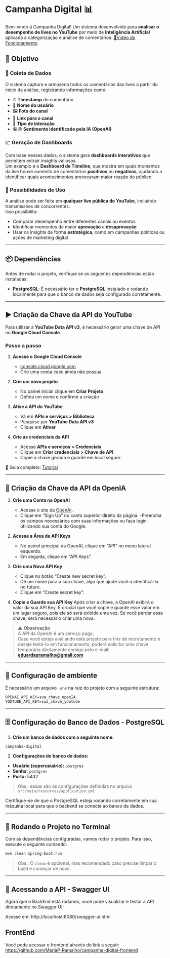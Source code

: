 # Campanha Digital 📊 

Bem-vindo à Campanha Digital!
Um sistema desenvolvido para **analisar o desempenho de lives no YouTube** por meio de **Inteligência Artificial** aplicada à categorização e análise de comentários. 
[🎥Video do Funcionamento](https://drive.google.com/file/d/18TV_7RNsPED-IxcD3SSZVstWFukeFZTU/view?usp=sharing)

## 🎯 **Objetivo**

### 🔎 **Coleta de Dados** 
O sistema captura e armazena todos os comentários das lives a partir do início da análise, registrando informações como:  
- ⏱ **Timestamp** do comentário  
- 👤 **Nome do usuário**  
- 🖼 **Foto do canal**  
- 🔗 **Link para o canal**  
- 💬 **Tipo de interação**  
- 😀😡 **Sentimento identificado pela IA (OpenAI)**  

### 📈 Geração de Dashboards  
Com base nesses dados, o sistema gera **dashboards interativos** que permitem extrair insights valiosos.  
Um exemplo é o **Dashboard de Timeline**, que mostra em quais momentos da live houve aumento de comentários **positivos** ou **negativos**, ajudando a identificar quais acontecimentos provocaram maior reação do público.  

### 🧮 Possibilidades de Uso  
A análise pode ser feita em **qualquer live pública do YouTube**, incluindo transmissões de concorrentes.  
Isso possibilita:  
- Comparar desempenho entre diferentes canais ou eventos  
- Identificar momentos de maior **aprovação** e **desaprovação**  
- Usar os insights de forma **estratégica**, como em campanhas políticas ou ações de marketing digital  


---

## 📦 **Dependências**

Antes de rodar o projeto, verifique se as seguintes dependências estão instaladas:

- **PostgreSQL**: É necessário ter o **PostgreSQL** instalado e rodando localmente para que o banco de dados seja configurado corretamente.

---

## ▶️ Criação da Chave da API do YouTube

Para utilizar a **YouTube Data API v3**, é necessário gerar uma chave de API no **Google Cloud Console**.

### Passo a passo

1. **Acesse o Google Cloud Console**  
   - [console.cloud.google.com](https://console.cloud.google.com/)  
   - Crie uma conta caso ainda não possua

2. **Crie um novo projeto**  
   - No painel inicial clique em **Criar Projeto**  
   - Defina um nome e confirme a criação

3. **Ative a API do YouTube**  
   - Vá em **APIs e serviços > Biblioteca**  
   - Pesquise por **YouTube Data API v3**  
   - Clique em **Ativar**

4. **Crie as credenciais da API**  
   - Acesse **APIs e serviços > Credenciais**  
   - Clique em **Criar credenciais > Chave de API**  
   - Copie a chave gerada e guarde em local seguro

🔗 Guia completo: [Tutorial](https://suporte.presence.com.br/portal/pt/kb/articles/criando-uma-chave-para-a-api-de-dados-do-youtube)

--- 

## 🤖 Criação da Chave da API da OpenIA

1. **Crie uma Conta na OpenAI**
   - Acesse o site da [OpenAI](https://openai.com/pt-BR/).
   - Clique em “Sign Up” no canto superior direito da página.
   -Preencha os campos necessários com suas informações ou faça login utilizando sua conta do Google.

3. **Acesse a Área de API Keys**
   - No painel principal da OpenAI, clique em “API” no menu lateral esquerdo.
   - Em seguida, clique em “API Keys”.
  
3. **Crie uma Nova API Key**
   - Clique no botão “Create new secret key”.
   - Dê um nome para a sua chave, algo que ajude você a identificá-la no futuro.
   - Clique em “Create secret key”.
  
4. **Copie e Guarde sua API Key**
Após criar a chave, a OpenAI exibirá o valor da sua API Key. É crucial que você copie e guarde esse valor em um lugar seguro, pois ele só será exibido uma vez. Se você perder essa chave, será necessário criar uma nova.

> ⚠️ **Observação**  
> A API da OpenAI é um serviço pago.  
> Caso você esteja avaliando este projeto para fins de recrutamento e deseje testá-lo em funcionamento, poderá solicitar uma chave temporária diretamente comigo pelo e-mail: **eduardapramalho@gmail.com**

---

## 📁 Configuração de ambiente

É necessário um arquivo `.env` na raiz do projeto com a seguinte estrutura: 

```declarative
OPENAI_API_KEY=sua_chave_openIA
YOUTUBE_API_KEY=sua_chave_youtube
```

---

## 🗄️ **Configuração do Banco de Dados - PostgreSQL**

1. **Crie um banco de dados com o seguinte nome:**

```bash
campanha-digital
```

2. **Configurações do banco de dados:**

- **Usuário (superusuário):** `postgres`
- **Senha:** `postgres`
- **Porta:** 5432

> Obs.: essas são as configurações definidas no arquivo `src/main/resources/application.yml`

Certifique-se de que o PostgreSQL esteja rodando corretamente em sua máquina local para que o backend se conecte ao banco de dados.

---

## 🚀 **Rodando o Projeto no Terminal**

Com as dependências configuradas, vamos rodar o projeto. Para isso, execute o seguinte comando:

```bash
mvn clean spring-boot:run
```

> Obs.: O `clean` é opcional, mas recomendado caso precise limpar o build e começar de novo.

---

## 🔧 Acessando a API - Swagger UI
Agora que o BackEnd está rodando, você pode visualizar e testar a API diretamente no Swagger UI!

Acesse em:
http://localhost:8080/swagger-ui.html

## FrontEnd
Você pode acessar o frontend através do link a seguir: https://github.com/MariaP-Ramalho/campanha-digital-frontend
